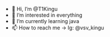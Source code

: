 - 👋 Hi, I’m @T1Kingu
- 👀 I’m interested in everything
- 🌱 I’m currently learning java
- 📫 How to reach me -> Ig: @vsv_kingu

<!---
T1Kingu/T1Kingu is a ✨ special ✨ repository because its `README.md` (this file) appears on your GitHub profile.
You can click the Preview link to take a look at your changes.
--->
